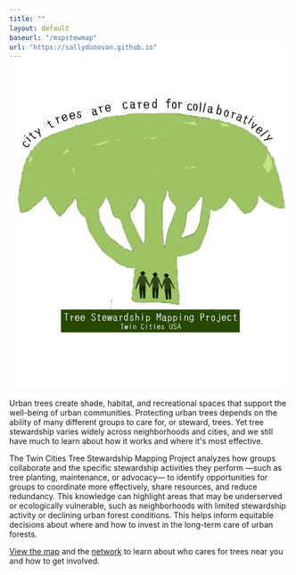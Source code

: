 ```yaml
---
title: ""
layout: default
baseurl: "/mspstewmap"
url: "https://sallydonovan.github.io"
---
```


<div style="margin-top: -50px; text-align: center;">
  <img src="assets/stewmap_logo.png" alt="STEWMAP logo" style="width: 500px;" />
</div>

<div style="width: 500px; margin: 0 auto; text-align: left; padding-right: 10px;">
  <p>
    Urban trees create shade, habitat, and recreational spaces that support the well-being of urban communities. Protecting urban trees depends on the ability of many different groups to care for, or steward, trees. Yet tree stewardship varies widely across neighborhoods and cities, and we still have much to learn about how it works and where it's most effective.
  </p>
  <p>
    The Twin Cities Tree Stewardship Mapping Project analyzes how groups collaborate and the specific stewardship activities they perform —such as tree planting, maintenance, or advocacy— to identify opportunities for groups to coordinate more effectively, share resources, and reduce redundancy. This knowledge can highlight areas that may be underserved or ecologically vulnerable, such as neighborhoods with limited stewardship activity or declining urban forest conditions. This helps inform equitable decisions about where and how to invest in the long-term care of urban forests.
  </p>
  <p>
    <a href="{{ site.baseurl }}/map.html">View the map</a> and the <a href="{{ site.baseurl }}/network.html">network</a> to learn about who cares for trees near you and how to get involved.
  </p>
</div>
